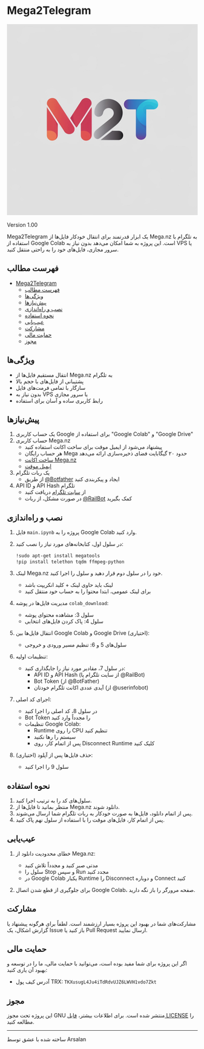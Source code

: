 # Mega2Telegram

![M2T_Logo](img\M2T_Logo.jpg)

Version 1.00

Mega2Telegram یک ابزار قدرتمند برای انتقال خودکار فایل‌ها از Mega.nz به تلگرام با استفاده از Google Colab است. این پروژه به شما امکان می‌دهد بدون نیاز به VPS یا سرور مجازی، فایل‌های خود را به راحتی منتقل کنید.

## فهرست مطالب
- [Mega2Telegram](#mega2telegram)
  - [فهرست مطالب](#فهرست-مطالب)
  - [ویژگی‌ها](#ویژگیها)
  - [پیش‌نیازها](#پیشنیازها)
  - [نصب و راه‌اندازی](#نصب-و-راهاندازی)
  - [نحوه استفاده](#نحوه-استفاده)
  - [عیب‌یابی](#عیبیابی)
  - [مشارکت](#مشارکت)
  - [حمایت مالی](#حمایت-مالی)
  - [مجوز](#مجوز)

## ویژگی‌ها
- انتقال مستقیم فایل‌ها از Mega.nz به تلگرام
- پشتیبانی از فایل‌های با حجم بالا
- سازگار با تمامی فرمت‌های فایل
- بدون نیاز به VPS یا سرور مجازی
- رابط کاربری ساده و آسان برای استفاده

## پیش‌نیازها
1. یک حساب کاربری Google برای استفاده از "Google Colab" و "Google Drive"
2. حساب کاربری Mega.nz
   - پیشنهاد می‌شود از ایمیل موقت برای ساخت اکانت استفاده کنید
   - هر حساب رایگان Mega حدود ۲۰ گیگابایت فضای ذخیره‌سازی ارائه می‌دهد
   - [ساخت اکانت Mega.nz](https://mega.nz/register)
   - [ایمیل موقت](https://temp-mail.org/)
3. یک ربات تلگرام
   - از طریق [@Botfather](https://t.me/botfather) ایجاد و پیکربندی کنید
4. API ID و API Hash تلگرام
   - از [سایت تلگرام](https://my.telegram.org/apps) دریافت کنید
   - در صورت مشکل، از ربات [@RailBot](https://t.me/RailBot) کمک بگیرید

## نصب و راه‌اندازی
1. فایل `main.ipynb` پروژه را به Google Colab وارد کنید.

2. در سلول اول، کتابخانه‌های مورد نیاز را نصب کنید:
   ```
   !sudo apt-get install megatools
   !pip install telethon tqdm ffmpeg-python
   ```

3. لینک Mega.nz خود را در سلول دوم قرار دهید و سلول را اجرا کنید.
   - لینک باید حاوی لینک + کلید انکریپت باشد
   - برای لینک عمومی، ابتدا محتوا را به حساب خود منتقل کنید

4. مدیریت فایل‌ها در پوشه `colab_download`:
   - سلول 3: مشاهده محتوای پوشه
   - سلول 4: پاک کردن فایل‌های انتخابی

5. انتقال فایل‌ها بین Google Colab و Google Drive (اختیاری):
   - سلول‌های 5 و 6: تنظیم مسیر ورودی و خروجی

6. تنظیمات اولیه:
   - در سلول 7، مقادیر مورد نیاز را جایگذاری کنید:
     - API ID و API Hash (از سایت تلگرام یا @RailBot)
     - Bot Token (از @BotFather)
     - آیدی عددی اکانت تلگرام خودتان (از @userinfobot)

7. اجرای کد اصلی:
   - در سلول 8، کد اصلی را اجرا کنید
   - Bot Token را مجدداً وارد کنید
   - تنظیمات Google Colab:
     - Runtime را روی CPU تنظیم کنید
     - سیستم را رها نکنید
     - پس از اتمام کار، روی Disconnect Runtime کلیک کنید

8. حذف فایل‌ها پس از آپلود (اختیاری):
   - سلول 9 را اجرا کنید

## نحوه استفاده
1. سلول‌های کد را به ترتیب اجرا کنید.
2. منتظر بمانید تا فایل‌ها از Mega.nz دانلود شوند.
3. پس از اتمام دانلود، فایل‌ها به صورت خودکار به ربات تلگرام شما ارسال می‌شوند.
4. پس از اتمام کار، فایل‌های موقت را با استفاده از سلول نهم پاک کنید.

## عیب‌یابی
1. خطای محدودیت دانلود از Mega.nz:
   - مدتی صبر کنید و مجدداً تلاش کنید
   - سلول را Stop و سپس Run مجدد کنید
   - در Google Colab یکبار Runtime را Disconnect و دوباره Connect کنید

2. برای جلوگیری از قطع شدن اتصال Google Colab، صفحه مرورگر را باز نگه دارید.

## مشارکت
مشارکت‌های شما در بهبود این پروژه بسیار ارزشمند است. لطفاً برای هرگونه پیشنهاد یا گزارش اشکال، یک Issue باز کنید یا Pull Request ارسال نمایید.


## حمایت مالی
اگر این پروژه برای شما مفید بوده است، می‌توانید با حمایت مالی، ما را در توسعه و بهبود آن یاری کنید:

- آدرس کیف پول TRX: `TKXusugL4Ju4iTdRdvUJZ6LWVH1vdo7Zkt`

## مجوز
این پروژه تحت مجوز GNU منتشر شده است. برای اطلاعات بیشتر، [فایل LICENSE](LICENSE) را مطالعه کنید.

---

ساخته شده با عشق توسط Arsalan